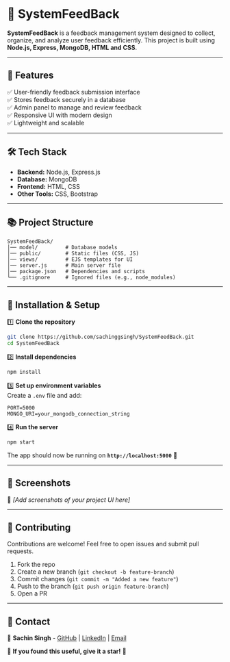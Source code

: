 # 📢 SystemFeedBack

**SystemFeedBack** is a feedback management system designed to collect, organize, and analyze user feedback efficiently. This project is built using **Node.js, Express, MongoDB, HTML and CSS**.

---

## 🚀 Features

✅ User-friendly feedback submission interface  
✅ Stores feedback securely in a database  
✅ Admin panel to manage and review feedback  
✅ Responsive UI with modern design  
✅ Lightweight and scalable  

---

## 🛠 Tech Stack

- **Backend:** Node.js, Express.js  
- **Database:** MongoDB  
- **Frontend:**  HTML, CSS  
- **Other Tools:**  CSS, Bootstrap  

---

## 📚 Project Structure

```
SystemFeedBack/
│── model/         # Database models
│── public/        # Static files (CSS, JS)
│── views/         # EJS templates for UI
│── server.js      # Main server file
│── package.json   # Dependencies and scripts
└── .gitignore     # Ignored files (e.g., node_modules)
```

---

## 🏰 Installation & Setup

1️⃣ **Clone the repository**  
```sh
git clone https://github.com/sachinggsingh/SystemFeedBack.git
cd SystemFeedBack
```

2️⃣ **Install dependencies**  
```sh
npm install
```

3️⃣ **Set up environment variables**  
Create a `.env` file and add:  
```
PORT=5000
MONGO_URI=your_mongodb_connection_string
```

4️⃣ **Run the server**  
```sh
npm start
```
The app should now be running on **`http://localhost:5000`** 🎉

---

## 📸 Screenshots

🚀 *[Add screenshots of your project UI here]*  

---

## 🤝 Contributing

Contributions are welcome! Feel free to open issues and submit pull requests.  

1. Fork the repo  
2. Create a new branch (`git checkout -b feature-branch`)  
3. Commit changes (`git commit -m "Added a new feature"`)  
4. Push to the branch (`git push origin feature-branch`)  
5. Open a PR  

---

## 📩 Contact  

📧 **Sachin Singh** - [GitHub](https://github.com/sachinggsingh) | [LinkedIn](https://www.linkedin.com/in/sachin-g-singh/) | [Email](mailto:sachingajendrasingh@gmail.com)  

🌟 **If you found this useful, give it a star!** 🌟

